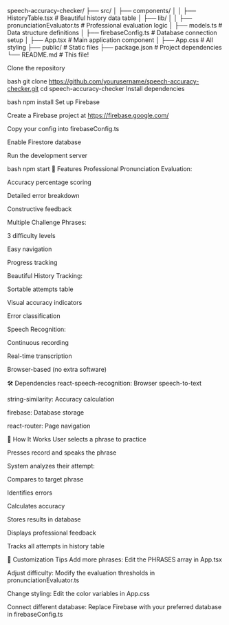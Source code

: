 speech-accuracy-checker/
├── src/
│   ├── components/
│   │   ├── HistoryTable.tsx        # Beautiful history data table
│   ├── lib/
│   │   ├── pronunciationEvaluator.ts  # Professional evaluation logic
│   ├── models.ts                   # Data structure definitions
│   ├── firebaseConfig.ts           # Database connection setup
│   ├── App.tsx                     # Main application component
│   ├── App.css                     # All styling
├── public/                         # Static files
├── package.json                    # Project dependencies
└── README.md                       # This file!


Clone the repository

bash
git clone https://github.com/yourusername/speech-accuracy-checker.git
cd speech-accuracy-checker
Install dependencies

bash
npm install
Set up Firebase

Create a Firebase project at https://firebase.google.com/

Copy your config into firebaseConfig.ts

Enable Firestore database

Run the development server

bash
npm start
🌟 Features
Professional Pronunciation Evaluation:

Accuracy percentage scoring

Detailed error breakdown

Constructive feedback

Multiple Challenge Phrases:

3 difficulty levels

Easy navigation

Progress tracking

Beautiful History Tracking:

Sortable attempts table

Visual accuracy indicators

Error classification

Speech Recognition:

Continuous recording

Real-time transcription

Browser-based (no extra software)

🛠️ Dependencies
react-speech-recognition: Browser speech-to-text

string-similarity: Accuracy calculation

firebase: Database storage

react-router: Page navigation

🤔 How It Works
User selects a phrase to practice

Presses record and speaks the phrase

System analyzes their attempt:

Compares to target phrase

Identifies errors

Calculates accuracy

Stores results in database

Displays professional feedback

Tracks all attempts in history table

📝 Customization Tips
Add more phrases:
Edit the PHRASES array in App.tsx

Adjust difficulty:
Modify the evaluation thresholds in pronunciationEvaluator.ts

Change styling:
Edit the color variables in App.css

Connect different database:
Replace Firebase with your preferred database in firebaseConfig.ts